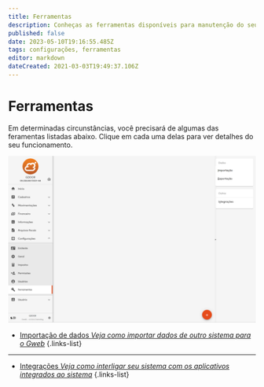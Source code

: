 ```yaml
---
title: Ferramentas
description: Conheças as ferramentas disponíveis para manutenção do seu Gweb
published: false
date: 2023-05-10T19:16:55.485Z
tags: configurações, ferramentas
editor: markdown
dateCreated: 2021-03-03T19:49:37.106Z
---
```


# Ferramentas

Em determinadas circunstâncias, você precisará de algumas das feramentas listadas abaixo. Clique em cada uma delas para ver detalhes do seu funcionamento.

![tela-principal.png](/config/ferramentas/tela-principal.png)




- [Importação de dados *Veja como importar dados de outro sistema para o Gweb*](/ferramentas/importacao)
{.links-list}

-----------------------------------------------------------------------------------------------------

- [Integrações *Veja como interligar seu sistema com os aplicativos integrados ao sistema*](/ferramentas/integrações)
{.links-list}














